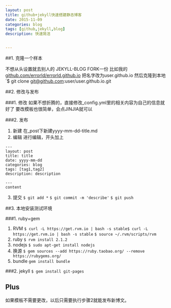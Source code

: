 ```yaml
---
layout: post
title: github+jekyll快速搭建静态博客
date: 2015-11-09
categories: blog
tags: [github,jekyll,blog]
description: 快速简洁


---
```

##1. 克隆一个样本

不想从头设置就去别人的 JEKYLL-BLOG FORK一份
比如我的[github.com/errorld/errorld.github.io](http://github.com/errorld/errorld.github.io)
把名字改为user.github.io
然后克隆到本地
`$ git clone git@github.com:user/user.github.io.git

##2. 修改与发布

###1. 修改
如果不想折腾的，直接修改_config.yml里的相关内容为自己的信息就好了
要改模板也很简单，会点JINJIA就可以

###2. 发布

1. 新建
在_post下新建yyyy-mm-dd-title.md
2. 编辑
进行编辑，开头加上
```
---
layout: post
title: title
date: yyyy-mm-dd
categories: blog
tags: [tag1,tag2]
description: description

---
content
```
3. 提交
`$ git add *`
`$ git commit -m 'describe'`
`$ git push`

##3. 本地安装测试环境

###1. ruby+gem

1. RVM
`$ curl -L https://get.rvm.io | bash -s stable$ curl -L https://get.rvm.io | bash -s stable`
`$ source ~/.rvm/scripts/rvm`  
2. ruby
`$ rvm install 2.1.2`
3. nodejs
`$ sudo apt-get install nodejs`
4. 换源
`$ gem sources --add https://ruby.taobao.org/ --remove https://rubygems.org/`
5. bundle
`gem install bundle`

###2. jekyll
`$ gem install git-pages`

## Plus
如果模板不需要更改，以后只需要执行步骤2就能发布新博文。


